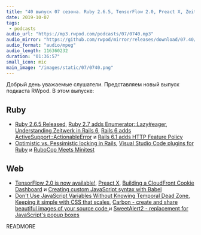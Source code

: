```yaml
---
title: "40 выпуск 07 сезона. Ruby 2.6.5, TensorFlow 2.0, Preact X, Zeitwerk in Rails 6, Carbon, SweetAlert2 и прочее"
date: 2019-10-07
tags:
 - podcasts
audio_url: "https://mp3.rwpod.com/podcasts/07/0740.mp3"
audio_mirror: "https://github.com/rwpod/mirror/releases/download/07.40/0740.mp3"
audio_format: "audio/mpeg"
audio_length: 116360232
duration: "01:36:57"
small_icon: mic
main_image: "/images/static/07/0740.png"
---
```


Добрый день уважаемые слушатели. Представляем новый выпуск подкаста RWpod. В этом выпуске:

## Ruby

 - [Ruby 2.6.5 Released](https://www.ruby-lang.org/en/news/2019/10/01/ruby-2-6-5-released/), [Ruby 2.7 adds Enumerator::Lazy#eager](https://blog.saeloun.com/2019/10/03/ruby-2-7-adds-enumerator-lazy-eager.html), [Understanding Zeitwerk in Rails 6](https://medium.com/cedarcode/understanding-zeitwerk-in-rails-6-f168a9f09a1f), [Rails 6 adds ActiveSupport::ActionableError](https://blog.bigbinary.com/2019/10/01/rails-6-adds-active-support-actionable-error.html) и [Rails 6.1 adds HTTP Feature Policy](https://blog.saeloun.com/2019/10/01/rails-6-1-adds-http-feature-policy.html)
 - [Optimistic vs. Pessimistic locking in Rails](https://blog.kiprosh.com/implement-optimistic-locking-in-rails/), [Visual Studio Code plugins for Ruby](https://www.mskog.com/posts/visual-studio-code-plugins-for-ruby/) и [RuboCop Meets Minitest](https://metaredux.com/posts/2019/10/04/rubocop-meets-minitest.html)

## Web

 - [TensorFlow 2.0 is now available!](https://medium.com/tensorflow/tensorflow-2-0-is-now-available-57d706c2a9ab), [Preact X](https://github.com/preactjs/preact/releases/tag/10.0.0), [Building a CloudFront Cookie Dashboard](https://technology.customink.com/blog/2019/10/05/building-a-cloudfront-cookie-dashboard-using-aws-lambda-at-edge-kinesis-and-quicksight/) и [Creating custom JavaScript syntax with Babel](https://lihautan.com/creating-custom-javascript-syntax-with-babel/)
 - [Don't Use JavaScript Variables Without Knowing Temporal Dead Zone](https://dmitripavlutin.com/javascript-variables-and-temporal-dead-zone/), [Keeping it simple with CSS that scales](https://hankchizljaw.com/wrote/keeping-it-simple-with-css-that-scales/), [Carbon - create and share beautiful images of your source code ](https://carbon.now.sh/) и [SweetAlert2 - replacement for JavaScript's popup boxes](https://sweetalert2.github.io/)

READMORE
